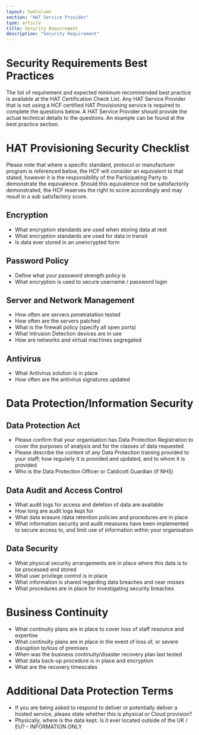 ```yaml
---
layout: twoColumn
section: "HAT Service Provider"
type: article
title: Security Requirement
description: "Security Requirement"
---
```


# Security Requirements Best Practices
The list of requirement and expected minimum recommended best practice is available at the HAT Certification Check List. Any HAT Service Provider that is not using a HCF certified HAT Provisioning service is required to complete the questions below. A HAT Service Provider should provide the actual technical details to the questions. An example can be found at the best practice section.

# HAT Provisioning Security Checklist
Please note that where a specific standard, protocol or manufacturer program is referenced below, the HCF will consider an equivalent to that stated, however it is the responsibility of the Participating Party to demonstrate the equivalence. Should this equivalence not be satisfactorily demonstrated, the HCF reserves the right to score accordingly and may result in a sub satisfactory score.

## Encryption

* What encryption standards are used when storing data at rest
* What encryption standards are used for data in transit
* Is data ever stored in an unencrypted form

## Password Policy

* Define what your password strength policy is
* What encryption is used to secure username / password login

## Server and Network Management

* How often are servers penetratation tested
* How often are the servers patched
* What is the firewall policy (specify all open ports)
* What Intrusion Detection devices are in use
* How are networks and virtual machines segregated

## Antivirus

* What Antivirus solution is in place
* How often are the antivirus signatures updated

# Data Protection/Information Security

## Data Protection Act 
* Please confirm that your organisation has Data Protection Registration to cover the purposes of analysis and for the classes of data requested
* Please describe the content of any Data Protection training provided to your staff; how regularly it is provided and updated, and to whom it is provided
* Who is the Data Protection Officer or Caldicott Guardian (if NHS)


## Data Audit and Access Control
* What audit logs for access and deletion of data are available
* How long are audit logs kept for
* What data erasure /data retention policies and procedures are in place
* What information security and audit measures have been implemented to secure access to, and limit use of information within your organisation

## Data Security
* What physical security arrangements are in place where this data is to be processed and stored
* What user privilege control is in place
* What information is shared regarding data breaches and near misses
* What procedures are in place for investigating security breaches

# Business Continuity
* What continuity plans are in place to cover loss of staff resource and expertise
* What continuity plans are in place in the event of loss of, or severe disruption to/loss of premises
* When was the business continuity/disaster recovery plan last tested
* What data back-up procedure is in place and encryption
* What are the recovery timescales

# Additional Data Protection Terms

* If you are being asked to respond to deliver or potentially deliver a hosted service, please state whether this is physical or Cloud provision?
* Physically, where is the data kept. Is it ever located outside of the UK / EU?  - INFORMATION ONLY
